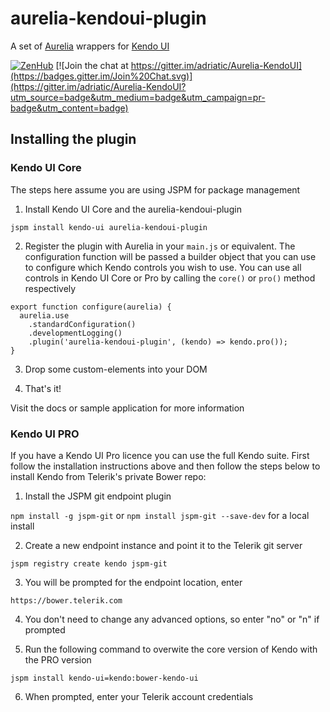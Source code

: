 # aurelia-kendoui-plugin

A set of [Aurelia](http://aurelia.io) wrappers for [Kendo UI](http://www.telerik.com/kendo-ui)

[![ZenHub](https://raw.githubusercontent.com/ZenHubIO/support/master/zenhub-badge.png)](https://zenhub.io) [![Join the chat at https://gitter.im/adriatic/Aurelia-KendoUI](https://badges.gitter.im/Join%20Chat.svg)](https://gitter.im/adriatic/Aurelia-KendoUI?utm_source=badge&utm_medium=badge&utm_campaign=pr-badge&utm_content=badge)

## Installing the plugin

### Kendo UI Core

The steps here assume you are using JSPM for package management

1. Install Kendo UI Core and the aurelia-kendoui-plugin

  `jspm install kendo-ui aurelia-kendoui-plugin`

2. Register the plugin with Aurelia in your `main.js` or equivalent. The configuration function will be passed a builder object that you can use to configure which Kendo controls you wish to use. You can use all controls in Kendo UI Core or Pro by calling the `core()` or `pro()` method respectively

  ```
  export function configure(aurelia) {
    aurelia.use
      .standardConfiguration()
      .developmentLogging()
      .plugin('aurelia-kendoui-plugin', (kendo) => kendo.pro());
  }
  ```

3. Drop some custom-elements into your DOM

4. That's it!

Visit the docs or sample application for more information

### Kendo UI PRO

If you have a Kendo UI Pro licence you can use the full Kendo suite. First follow the installation instructions above and then follow the steps below to install Kendo from Telerik's private Bower repo:

1. Install the JSPM git endpoint plugin

  `npm install -g jspm-git`
  or
  `npm install jspm-git --save-dev` for a local install

2. Create a new endpoint instance and point it to the Telerik git server

  `jspm registry create kendo jspm-git`

3. You will be prompted for the endpoint location, enter

  `https://bower.telerik.com`

4. You don't need to change any advanced options, so enter "no" or "n" if prompted

5. Run the following command to overwite the core version of Kendo with the PRO version

  `jspm install kendo-ui=kendo:bower-kendo-ui`

6. When prompted, enter your Telerik account credentials
